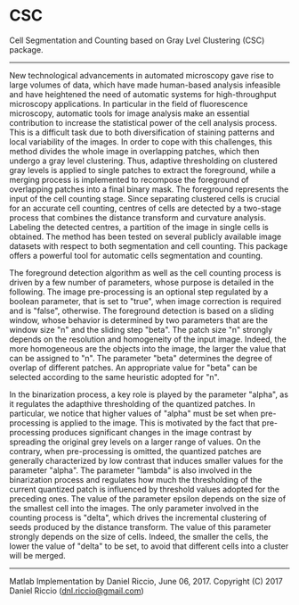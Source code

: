 # CSC
Cell Segmentation and Counting based on Gray Lvel Clustering (CSC) package.  

--------------------------------------------------------------------------

New technological advancements in automated microscopy gave rise to large volumes of data, which  have made human-based analysis infeasible and have heightened the need of automatic systems for high-throughput microscopy applications.
In particular in the field of fluorescence microscopy, automatic tools for image analysis make an essential contribution to increase the statistical power of the cell analysis process. 
This is a difficult task due to both diversification of staining patterns and local variability of the images. In order to cope with this challenges, this method divides the whole image in overlapping patches, which then undergo a gray level clustering. Thus, adaptive thresholding on clustered gray levels is applied to single patches to extract the foreground, while a merging process is implemented to recompose the foreground of overlapping patches into a final binary mask. The foreground represents the input of the cell counting stage. Since separating clustered cells is crucial for an accurate cell counting, centres of cells are detected by a two-stage process that combines the distance transform and curvature analysis. Labeling the detected centres, a  partition of the image in single cells is obtained. The method has been tested on several publicly available image datasets with respect to both segmentation and cell counting. 
This package offers a powerful tool for automatic cells segmentation and counting.

The foreground detection algorithm as well as the cell counting process is driven by a few number of parameters, whose purpose is detailed in the following. The image pre-processing is an optional step regulated by a boolean parameter, that is set to "true", when image correction is required and is "false", otherwise. 
The foreground detection is based on a sliding window, whose behavior is determined by two parameters that are the window size "n" and the sliding step "beta". The patch size "n" strongly depends on the resolution and homogeneity of the input image. Indeed, the more homogeneous are the objects into the image, the larger the value that can be assigned to "n". The parameter "beta" determines the degree of overlap of different patches. An appropriate value for "beta" can be selected according to the same heuristic adopted for "n".

In the binarization process, a key role is played by the parameter "alpha", as it regulates the adapthive thresholding of the quantized patches. In particular, we notice that higher values of "alpha" must be set when pre-processing is applied to the image. This is motivated by the fact that pre-processing produces significant changes in the image contrast by spreading the original grey levels on a larger range of values. On the contrary, when pre-processing is omitted, the quantized patches are generally characterized by low contrast that induces smaller values for the parameter "alpha".
The parameter "lambda" is also involved in the binarization process and regulates how much the thresholding of the current quantized patch is influenced by threshold values adopted for the preceding ones. The value of the parameter epsilon depends on the size of the smallest cell into the images. 
The only parameter involved in the counting process is "delta", which drives the incremental clustering of seeds produced by the distance transform. The value of this parameter strongly depends on the size of cells. Indeed, the smaller the cells, the lower the value of "delta" to be set, to avoid that different cells into a cluster will be merged.

--------------------------------------------------------------------------

Matlab Implementation by Daniel Riccio, June 06, 2017. 
Copyright (C) 2017 Daniel Riccio (dnl.riccio@gmail.com)
